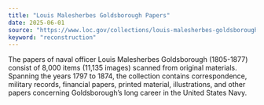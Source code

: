 ```yaml
---
title: "Louis Malesherbes Goldsborough Papers"
date: 2025-06-01
source: "https://www.loc.gov/collections/louis-malesherbes-goldsborough-papers/about-this-collection/"
keyword: "reconstruction"
---
```


The papers of naval officer Louis Malesherbes Goldsborough (1805-1877) consist of 8,000 items (11,135 images) scanned from original materials. Spanning the years 1797 to 1874, the collection contains correspondence, military records, financial papers, printed material, illustrations, and other papers concerning Goldsborough&rsquo;s long career in the United States Navy.